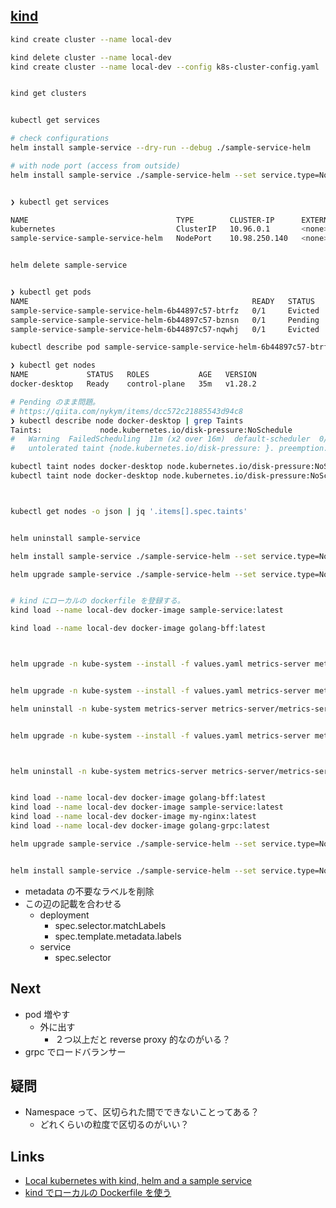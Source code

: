 ## [kind](https://kind.sigs.k8s.io/docs/user/quick-start/#installation)

``` sh
kind create cluster --name local-dev

kind delete cluster --name local-dev
kind create cluster --name local-dev --config k8s-cluster-config.yaml


kind get clusters


kubectl get services

# check configurations
helm install sample-service --dry-run --debug ./sample-service-helm

# with node port (access from outside)
helm install sample-service ./sample-service-helm --set service.type=NodePort --set service.nodePort=31234


❯ kubectl get services

NAME                                 TYPE        CLUSTER-IP      EXTERNAL-IP   PORT(S)        AGE
kubernetes                           ClusterIP   10.96.0.1       <none>        443/TCP        21m
sample-service-sample-service-helm   NodePort    10.98.250.140   <none>        80:31234/TCP   41s


helm delete sample-service


❯ kubectl get pods
NAME                                                  READY   STATUS    RESTARTS   AGE
sample-service-sample-service-helm-6b44897c57-btrfz   0/1     Evicted   0          8m45s
sample-service-sample-service-helm-6b44897c57-bznsn   0/1     Pending   0          117s
sample-service-sample-service-helm-6b44897c57-nqwhj   0/1     Evicted   0          23m

kubectl describe pod sample-service-sample-service-helm-6b44897c57-btrfz

❯ kubectl get nodes
NAME             STATUS   ROLES           AGE   VERSION
docker-desktop   Ready    control-plane   35m   v1.28.2

# Pending のまま問題。
# https://qiita.com/nykym/items/dcc572c21885543d94c8
❯ kubectl describe node docker-desktop | grep Taints
Taints:             node.kubernetes.io/disk-pressure:NoSchedule
#   Warning  FailedScheduling  11m (x2 over 16m)  default-scheduler  0/1 nodes are available: 1 node(s) had
#   untolerated taint {node.kubernetes.io/disk-pressure: }. preemption: 0/1 nodes are available: 1 Preemption is not helpful for scheduling..

kubectl taint nodes docker-desktop node.kubernetes.io/disk-pressure:NoSchedule-
kubectl taint node docker-desktop node.kubernetes.io/disk-pressure:NoSchedule-



kubectl get nodes -o json | jq '.items[].spec.taints'


helm uninstall sample-service

helm install sample-service ./sample-service-helm --set service.type=NodePort --set service.nodePort=31234

helm upgrade sample-service ./sample-service-helm --set service.type=NodePort --set service.nodePort=31234


# kind にローカルの dockerfile を登録する。
kind load --name local-dev docker-image sample-service:latest

kind load --name local-dev docker-image golang-bff:latest



helm upgrade -n kube-system --install -f values.yaml metrics-server metrics-server/metrics-server


helm upgrade -n kube-system --install -f values.yaml metrics-server metrics-server/metrics-server

helm uninstall -n kube-system metrics-server metrics-server/metrics-server


helm upgrade -n kube-system --install -f values.yaml metrics-server metrics-server/metrics-server



helm uninstall -n kube-system metrics-server metrics-server/metrics-server


kind load --name local-dev docker-image golang-bff:latest
kind load --name local-dev docker-image sample-service:latest
kind load --name local-dev docker-image my-nginx:latest
kind load --name local-dev docker-image golang-grpc:latest

helm upgrade sample-service ./sample-service-helm --set service.type=NodePort --set service.nodePort=31234


helm install sample-service ./sample-service-helm --set service.type=NodePort --set service.nodePort=31234


```

- metadata の不要なラベルを削除
- この辺の記載を合わせる
  - deployment
    - spec.selector.matchLabels
    - spec.template.metadata.labels
  - service
    - spec.selector


## Next

- pod 増やす
  - 外に出す
    - ２つ以上だと reverse proxy 的なのがいる？
- grpc でロードバランサー

## 疑問

- Namespace って、区切られた間でできないことってある？
  - どれくらいの粒度で区切るのがいい？

## Links

- [Local kubernetes with kind, helm and a sample service](https://faun.pub/local-kubernetes-with-kind-helm-and-a-sample-service-4755e3e6eff4)
- [kind でローカルの Dockerfile を使う](https://renjith85.medium.com/local-docker-registry-in-kubernetes-cluster-using-kind-8230075a7817)
